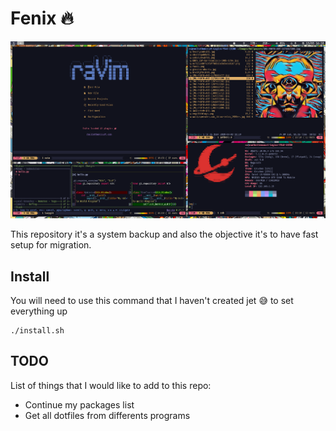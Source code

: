 # Fenix 🔥

![fenix image](./fenix-style.png)

This repository it's a system backup and also the objective it's to have fast setup for migration.

## Install

You will need to use this command that I haven't created jet 😅 to set everything up

```
./install.sh
```

## TODO

List of things that I would like to add to this repo:

- Continue my packages list
- Get all dotfiles from differents programs
